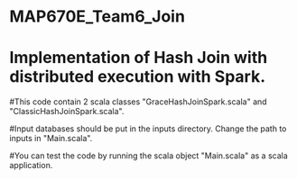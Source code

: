 # MAP670E_Team6_Join

# Implementation of Hash Join with distributed execution with Spark.

#This code contain 2 scala classes "GraceHashJoinSpark.scala" and "ClassicHashJoinSpark.scala".

#Input databases should be put in the inputs directory. Change the path to inputs in "Main.scala".

#You can test the code by running the scala object "Main.scala" as a scala application.

